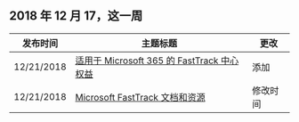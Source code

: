 <!-- This file is generated automatically each week. Changes made to this file will be overwritten.-->




## <a name="week-of-december-17-2018"></a>2018 年 12 月 17，这一周


| 发布时间 |主题标题 | 更改 |
|------|------------|--------|
| 12/21/2018 | [适用于 Microsoft 365 的 FastTrack 中心权益](/FastTrack/m365-fasttrack-benefit-overview) | 添加 |
| 12/21/2018 | [Microsoft FastTrack 文档和资源](/FastTrack/index) | 修改时间 |
